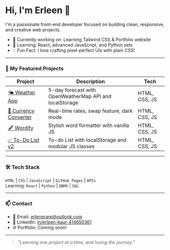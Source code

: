 # Hi, I'm Erleen 👋

I'm a passionate front-end developer focused on building clean, responsive, and creative web projects.

- 🔭 Currently working on: Learning Tailwind CSS & Portfolio website  
- 🌱 Learning: React, advanced JavaScript, and Python sets  
- 💡 Fun Fact: I love crafting pixel-perfect UIs with plain CSS!

---

### 🚀 My Featured Projects

| Project | Description | Tech |
|--------|-------------|------|
| [🌤️ Weather App](https://github.com/erleen0307/weather-app) | 5-day forecast with OpenWeatherMap API and localStorage | HTML, CSS, JS |
| [💱 Currency Converter](https://github.com/erleen0307/currency-converter) | Real-time rates, swap feature, dark mode | HTML, CSS, JS |
| [🖋️ Wordify](https://github.com/erleen0307/wordify) | Stylish word formatter with vanilla JS | HTML, CSS, JS |
| [✅ To-Do List v2](https://github.com/erleen0307/to-do-app-v2) | To-do List with localStorage and modular JS classes | HTML, CSS, JS |

---

### 🛠️ Tech Stack

`HTML` | `CSS` | `JavaScript` | `GitHub Pages` | `APIs`  
Learning: `React` | `Python` | `DBMS` | `SQL`

---

### 📫 Contact

- 📧 Email: [erlenerare@outlook.com](mailto:erlenerare@outlook.com)
- 🔗 LinkedIn: [in/erleen-kaur-414650361](https://www.linkedin.com/in/erleen-kaur-414650361)
- 🌐 Portfolio: Coming soon!

---

> *"Learning one project at a time, and loving the journey."*
